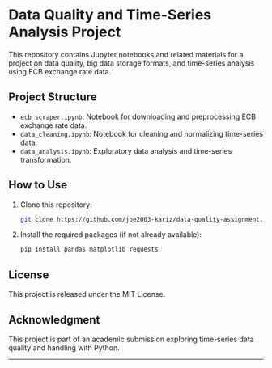 
# Data Quality and Time-Series Analysis Project

This repository contains Jupyter notebooks and related materials for a project on data quality, big data storage formats, and time-series analysis using ECB exchange rate data.

## Project Structure

- `ecb_scraper.ipynb`: Notebook for downloading and preprocessing ECB exchange rate data.
- `data_cleaning.ipynb`: Notebook for cleaning and normalizing time-series data.
- `data_analysis.ipynb`: Exploratory data analysis and time-series transformation.

## How to Use

1. Clone this repository:
   ```bash
   git clone https://github.com/joe2003-kariz/data-quality-assignment.git
   ```

2. Install the required packages (if not already available):
   ```bash
   pip install pandas matplotlib requests
   ```

## License

This project is released under the MIT License.

## Acknowledgment

This project is part of an academic submission exploring time-series data quality and handling with Python.

---
